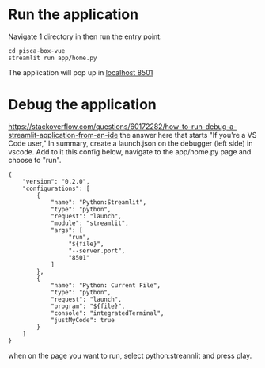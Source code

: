 # Run the application

Navigate 1 directory in then run the entry point:  
```
cd pisca-box-vue
streamlit run app/home.py
```

The application will pop up in [localhost 8501](http://localhost:8501/)

# Debug the application
https://stackoverflow.com/questions/60172282/how-to-run-debug-a-streamlit-application-from-an-ide
the answer here that starts "If you're a VS Code user,"
In summary, create a launch.json on the debugger (left side) in vscode. 
Add to it this config below, navigate to the app/home.py page and choose to "run".
```
{    
    "version": "0.2.0",
    "configurations": [
        {
            "name": "Python:Streamlit",
            "type": "python",
            "request": "launch",
            "module": "streamlit",
            "args": [
                 "run",
                 "${file}",
                 "--server.port",
                 "8501"
            ]
        },
        {
            "name": "Python: Current File",
            "type": "python",
            "request": "launch",
            "program": "${file}",
            "console": "integratedTerminal",
            "justMyCode": true
        }
    ]
}
```
when on the page you want to run, select python:streannlit and press play.






